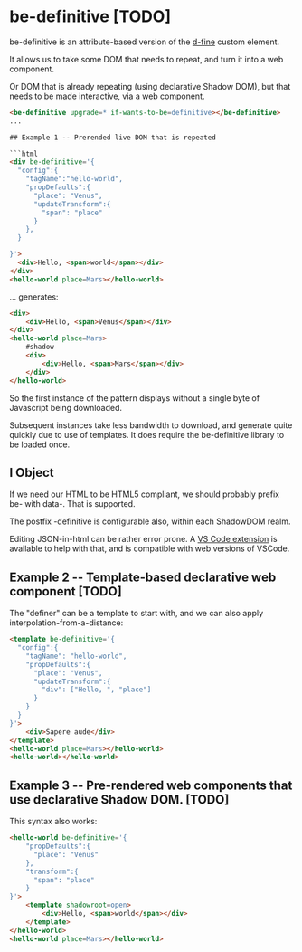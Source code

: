# be-definitive [TODO]

be-definitive is an attribute-based version of the [d-fine](https://github.com/bahrus/d-fine) custom element.

It allows us to take some DOM that needs to repeat, and turn it into a web component.

Or DOM that is already repeating (using declarative Shadow DOM), but that needs to be made interactive, via a web component.

```html
<be-definitive upgrade=* if-wants-to-be=definitive></be-definitive>
...

## Example 1 -- Prerended live DOM that is repeated

```html
<div be-definitive='{
  "config":{
    "tagName":"hello-world",
    "propDefaults":{
      "place": "Venus",
      "updateTransform":{
        "span": "place"
      }
    },
  }

}'>
  <div>Hello, <span>world</span></div>
</div>
<hello-world place=Mars></hello-world>
```

... generates:

```html
<div>
    <div>Hello, <span>Venus</span></div>
</div>
<hello-world place=Mars>
    #shadow
    <div>
        <div>Hello, <span>Mars</span></div>
    </div>
</hello-world>
```

So the first instance of the pattern displays without a single byte of Javascript being downloaded.  

Subsequent instances take less bandwidth to download, and generate quite quickly due to use of templates.  It does require the be-definitive library to be loaded once.

## I Object

If we need our HTML to be HTML5 compliant, we should probably prefix be- with data-.  That is supported.

The postfix -definitive is configurable also, within each ShadowDOM realm.

Editing JSON-in-html can be rather error prone.  A [VS Code extension](https://marketplace.visualstudio.com/items?itemName=andersonbruceb.json-in-html) is available to help with that, and is compatible with web versions of VSCode.

## Example 2 -- Template-based declarative web component [TODO]

The "definer" can be a template to start with, and we can also apply interpolation-from-a-distance:

```html
<template be-definitive='{
  "config":{
    "tagName": "hello-world",
    "propDefaults":{
      "place": "Venus",
      "updateTransform":{
        "div": ["Hello, ", "place"]
      }
    }
  }
}'>
    <div>Sapere aude</div>
</template>
<hello-world place=Mars></hello-world>
<hello-world></hello-world>
```

## Example 3 -- Pre-rendered web components that use declarative Shadow DOM. [TODO]

This syntax also works:

```html
<hello-world be-definitive='{
    "propDefaults":{
      "place": "Venus"
    },
    "transform":{
      "span": "place"
    }
}'>
    <template shadowroot=open>
        <div>Hello, <span>world</span></div>
    </template>
</hello-world>
<hello-world place=Mars></hello-world>
```


